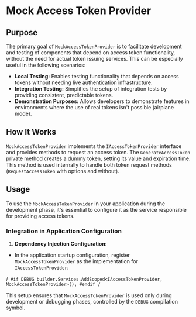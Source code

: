 # Mock Access Token Provider

## Purpose

The primary goal of `MockAccessTokenProvider` is to facilitate development and testing of components that depend on access token functionality, without the need for actual token issuing services. This can be especially useful in the following scenarios:

- **Local Testing:** Enables testing functionality that depends on access tokens without needing live authentication infrastructure.
- **Integration Testing:** Simplifies the setup of integration tests by providing consistent, predictable tokens.
- **Demonstration Purposes:** Allows developers to demonstrate features in environments where the use of real tokens isn't possible (airplane mode).

## How It Works

`MockAccessTokenProvider` implements the `IAccessTokenProvider` interface and provides methods to request an access token. The `GenerateAccessToken` private method creates a dummy token, setting its value and expiration time. This method is used internally to handle both token request methods (`RequestAccessToken` with options and without).

## Usage

To use the `MockAccessTokenProvider` in your application during the development phase, it's essential to configure it as the service responsible for providing access tokens.

### Integration in Application Configuration

1. **Dependency Injection Configuration:**
  - In the application startup configuration, register `MockAccessTokenProvider` as the implementation for `IAccessTokenProvider`:

   /```
   #if DEBUG
   builder.Services.AddScoped<IAccessTokenProvider, MockAccessTokenProvider>();
   #endif
   /```

   This setup ensures that `MockAccessTokenProvider` is used only during development or debugging phases, controlled by the `DEBUG` compilation symbol.

